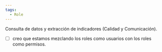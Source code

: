 ```yaml
---
tags:
  - Role
---
```

Consulta de datos y extracción de indicadores (Calidad y Comunicación).

- [ ] creo que estamos mezclando los roles como usuarios con los roles como permisos.